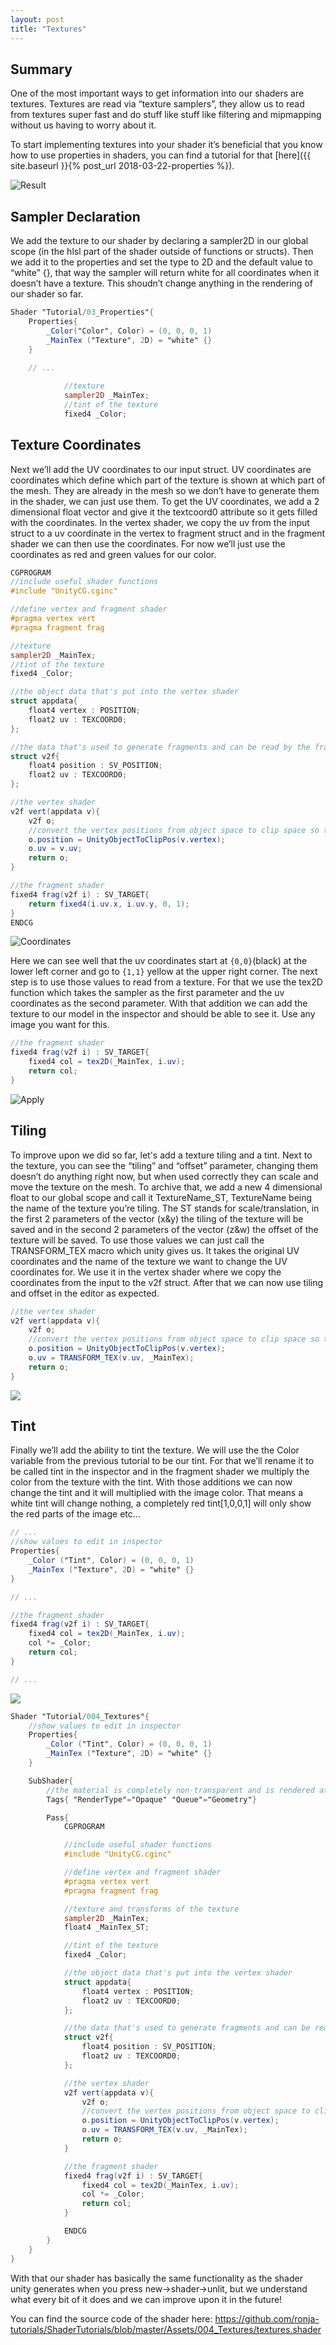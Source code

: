 ```yaml
---
layout: post
title: "Textures"
---
```

## Summary
One of the most important ways to get information into our shaders are textures. Textures are read via “texture samplers”, they allow us to read from textures super fast and do stuff like stuff like filtering and mipmapping without us having to worry about it.

To start implementing textures into your shader it’s beneficial that you know how to use properties in shaders, you can find a tutorial for that [here]({{ site.baseurl }}{% post_url 2018-03-22-properties %}).

![Result](/assets/images/posts/004/Result.png)

## Sampler Declaration
We add the texture to our shader by declaring a sampler2D in our global scope (in the hlsl part of the shader outside of functions or structs). Then we add it to the properties and set the type to 2D and the default value to “white” {}, that way the sampler will return white for all coordinates when it doesn’t have a texture. This shoudn’t change anything in the rendering of our shader so far.
```glsl
Shader "Tutorial/03_Properties"{
    Properties{
        _Color("Color", Color) = (0, 0, 0, 1)
        _MainTex ("Texture", 2D) = "white" {}
    }
    
    // ...

            //texture
			sampler2D _MainTex;
			//tint of the texture
            fixed4 _Color;
```

## Texture Coordinates
Next we’ll add the UV coordinates to our input struct. UV coordinates are coordinates which define which part of the texture is shown at which part of the mesh. They are already in the mesh so we don’t have to generate them in the shader, we can just use them. To get the UV coordinates, we add a 2 dimensional float vector and give it the textcoord0 attribute so it gets filled with the coordinates. In the vertex shader, we copy the uv from the input struct to a uv coordinate in the vertex to fragment struct and in the fragment shader we can then use the coordinates. For now we’ll just use the coordinates as red and green values for our color.
```glsl
CGPROGRAM
//include useful shader functions
#include "UnityCG.cginc"

//define vertex and fragment shader
#pragma vertex vert
#pragma fragment frag

//texture
sampler2D _MainTex;
//tint of the texture
fixed4 _Color;

//the object data that's put into the vertex shader
struct appdata{
    float4 vertex : POSITION;
    float2 uv : TEXCOORD0;
};

//the data that's used to generate fragments and can be read by the fragment shader
struct v2f{
    float4 position : SV_POSITION;
    float2 uv : TEXCOORD0;
};

//the vertex shader
v2f vert(appdata v){
    v2f o;
    //convert the vertex positions from object space to clip space so they can be rendered
    o.position = UnityObjectToClipPos(v.vertex);
    o.uv = v.uv;
    return o;
}

//the fragment shader
fixed4 frag(v2f i) : SV_TARGET{
    return fixed4(i.uv.x, i.uv.y, 0, 1);
}
ENDCG
```
![Coordinates](/assets/images/posts/004/UVs.png)

Here we can see well that the uv coordinates start at `{0,0}`(black) at the lower left corner and go to `{1,1}` yellow at the upper right corner. The next step is to use those values to read from a texture. For that we use the tex2D function which takes the sampler as the first parameter and the uv coordinates as the second parameter. With that addition we can add the texture to our model in the inspector and should be able to see it. Use any image you want for this.
```glsl
//the fragment shader
fixed4 frag(v2f i) : SV_TARGET{
    fixed4 col = tex2D(_MainTex, i.uv);
    return col;
}
```
![Apply](/assets/images/posts/004/Apply.png)

## Tiling
To improve upon we did so far, let's add a texture tiling and a tint.
Next to the texture, you can see the “tiling” and “offset” parameter, changing them doesn’t do anything right now, but when used correctly they can scale and move the texture on the mesh. To archive that, we add a new 4 dimensional float to our global scope and call it TextureName_ST, TextureName being the name of the texture you’re tiling. The ST stands for scale/translation, in the first 2 parameters of the vector (x&y) the tiling of the texture will be saved and in the second 2 parameters of the vector (z&w) the offset of the texture will be saved. To use those values we can just call the TRANSFORM_TEX macro which unity gives us. It takes the original UV coordinates and the name of the texture we want to change the UV coordinates for. We use it in the vertex shader where we copy the coordinates from the input to the v2f struct. After that we can now use tiling and offset in the editor as expected.
```glsl
//the vertex shader
v2f vert(appdata v){
    v2f o;
    //convert the vertex positions from object space to clip space so they can be rendered
    o.position = UnityObjectToClipPos(v.vertex);
    o.uv = TRANSFORM_TEX(v.uv, _MainTex);
    return o;
}
```
![](/assets/images/posts/004/TilingOffset.gif)

## Tint
Finally we’ll add the ability to tint the texture. We will use the the Color variable from the previous tutorial to be our tint. For that we’ll rename it to be called tint in the inspector and in the fragment shader we multiply the color from the texture with the tint. With those additions we can now change the tint and it will multiplied with the image color. That means a white tint will change nothing, a completely red tint[1,0,0,1] will only show the red parts of the image etc…
```glsl
// ...
//show values to edit in inspector
Properties{
    _Color ("Tint", Color) = (0, 0, 0, 1)
    _MainTex ("Texture", 2D) = "white" {}
}

// ...

//the fragment shader
fixed4 frag(v2f i) : SV_TARGET{
    fixed4 col = tex2D(_MainTex, i.uv);
    col *= _Color;
    return col;
}

// ...
```
![](/assets/images/posts/004/ChangeTint.gif)

```glsl
Shader "Tutorial/004_Textures"{
	//show values to edit in inspector
	Properties{
		_Color ("Tint", Color) = (0, 0, 0, 1)
		_MainTex ("Texture", 2D) = "white" {}
	}

	SubShader{
		//the material is completely non-transparent and is rendered at the same time as the other opaque geometry
		Tags{ "RenderType"="Opaque" "Queue"="Geometry"}

		Pass{
			CGPROGRAM

			//include useful shader functions
			#include "UnityCG.cginc"

			//define vertex and fragment shader
			#pragma vertex vert
			#pragma fragment frag

			//texture and transforms of the texture
			sampler2D _MainTex;
			float4 _MainTex_ST;

			//tint of the texture
			fixed4 _Color;

			//the object data that's put into the vertex shader
			struct appdata{
				float4 vertex : POSITION;
				float2 uv : TEXCOORD0;
			};

			//the data that's used to generate fragments and can be read by the fragment shader
			struct v2f{
				float4 position : SV_POSITION;
				float2 uv : TEXCOORD0;
			};

			//the vertex shader
			v2f vert(appdata v){
				v2f o;
				//convert the vertex positions from object space to clip space so they can be rendered
				o.position = UnityObjectToClipPos(v.vertex);
				o.uv = TRANSFORM_TEX(v.uv, _MainTex);
				return o;
			}

			//the fragment shader
			fixed4 frag(v2f i) : SV_TARGET{
				fixed4 col = tex2D(_MainTex, i.uv);
				col *= _Color;
				return col;
			}

			ENDCG
		}
	}
}
```

With that our shader has basically the same functionality as the shader unity generates when you press new->shader->unlit, but we understand what every bit of it does and we can improve upon it in the future!

You can find the source code of the shader here: <https://github.com/ronja-tutorials/ShaderTutorials/blob/master/Assets/004_Textures/textures.shader>

